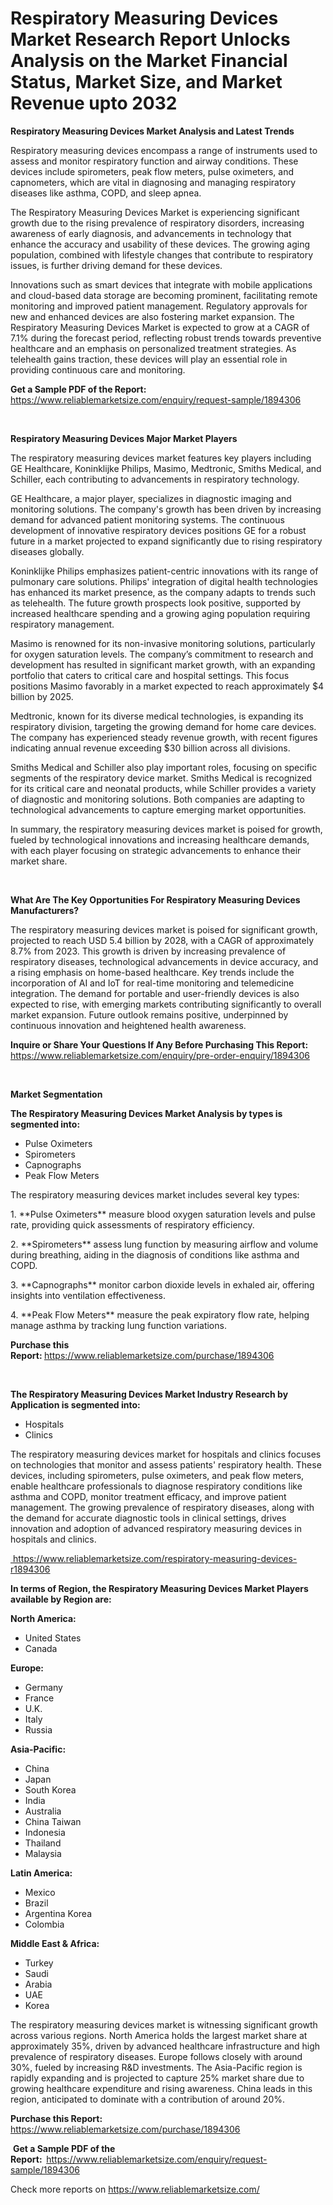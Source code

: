 <p><h1>Respiratory Measuring Devices Market Research Report Unlocks Analysis on the Market Financial Status, Market Size, and Market Revenue upto 2032</h1></p><p><strong>Respiratory Measuring Devices Market Analysis and Latest Trends</strong></p>
<p><p>Respiratory measuring devices encompass a range of instruments used to assess and monitor respiratory function and airway conditions. These devices include spirometers, peak flow meters, pulse oximeters, and capnometers, which are vital in diagnosing and managing respiratory diseases like asthma, COPD, and sleep apnea. </p><p>The Respiratory Measuring Devices Market is experiencing significant growth due to the rising prevalence of respiratory disorders, increasing awareness of early diagnosis, and advancements in technology that enhance the accuracy and usability of these devices. The growing aging population, combined with lifestyle changes that contribute to respiratory issues, is further driving demand for these devices. </p><p>Innovations such as smart devices that integrate with mobile applications and cloud-based data storage are becoming prominent, facilitating remote monitoring and improved patient management. Regulatory approvals for new and enhanced devices are also fostering market expansion. The Respiratory Measuring Devices Market is expected to grow at a CAGR of 7.1% during the forecast period, reflecting robust trends towards preventive healthcare and an emphasis on personalized treatment strategies. As telehealth gains traction, these devices will play an essential role in providing continuous care and monitoring.</p></p>
<p><strong>Get a Sample PDF of the Report:&nbsp;</strong> <a href="https://www.reliablemarketsize.com/enquiry/request-sample/1894306?utm_campaign=3574&utm_medium=2&utm_source=Github&utm_content=ia&utm_term=28032025&utm_id=respiratory-measuring-devices">https://www.reliablemarketsize.com/enquiry/request-sample/1894306</a></p>
<p>&nbsp;</p>
<p><strong>Respiratory Measuring Devices Major Market Players</strong></p>
<p><p>The respiratory measuring devices market features key players including GE Healthcare, Koninklijke Philips, Masimo, Medtronic, Smiths Medical, and Schiller, each contributing to advancements in respiratory technology.</p><p>GE Healthcare, a major player, specializes in diagnostic imaging and monitoring solutions. The company's growth has been driven by increasing demand for advanced patient monitoring systems. The continuous development of innovative respiratory devices positions GE for a robust future in a market projected to expand significantly due to rising respiratory diseases globally.</p><p>Koninklijke Philips emphasizes patient-centric innovations with its range of pulmonary care solutions. Philips' integration of digital health technologies has enhanced its market presence, as the company adapts to trends such as telehealth. The future growth prospects look positive, supported by increased healthcare spending and a growing aging population requiring respiratory management.</p><p>Masimo is renowned for its non-invasive monitoring solutions, particularly for oxygen saturation levels. The company’s commitment to research and development has resulted in significant market growth, with an expanding portfolio that caters to critical care and hospital settings. This focus positions Masimo favorably in a market expected to reach approximately $4 billion by 2025.</p><p>Medtronic, known for its diverse medical technologies, is expanding its respiratory division, targeting the growing demand for home care devices. The company has experienced steady revenue growth, with recent figures indicating annual revenue exceeding $30 billion across all divisions.</p><p>Smiths Medical and Schiller also play important roles, focusing on specific segments of the respiratory device market. Smiths Medical is recognized for its critical care and neonatal products, while Schiller provides a variety of diagnostic and monitoring solutions. Both companies are adapting to technological advancements to capture emerging market opportunities.</p><p>In summary, the respiratory measuring devices market is poised for growth, fueled by technological innovations and increasing healthcare demands, with each player focusing on strategic advancements to enhance their market share.</p></p>
<p>&nbsp;</p>
<p><strong>What Are The Key Opportunities For Respiratory Measuring Devices Manufacturers?</strong></p>
<p><p>The respiratory measuring devices market is poised for significant growth, projected to reach USD 5.4 billion by 2028, with a CAGR of approximately 8.7% from 2023. This growth is driven by increasing prevalence of respiratory diseases, technological advancements in device accuracy, and a rising emphasis on home-based healthcare. Key trends include the incorporation of AI and IoT for real-time monitoring and telemedicine integration. The demand for portable and user-friendly devices is also expected to rise, with emerging markets contributing significantly to overall market expansion. Future outlook remains positive, underpinned by continuous innovation and heightened health awareness.</p></p>
<p><strong>Inquire or Share Your Questions If Any Before Purchasing This Report:</strong> <a href="https://www.reliablemarketsize.com/enquiry/pre-order-enquiry/1894306?utm_campaign=3574&utm_medium=2&utm_source=Github&utm_content=ia&utm_term=28032025&utm_id=respiratory-measuring-devices">https://www.reliablemarketsize.com/enquiry/pre-order-enquiry/1894306</a></p>
<p>&nbsp;</p>
<p><strong>Market Segmentation</strong></p>
<p><strong>The Respiratory Measuring Devices Market Analysis by types is segmented into:</strong></p>
<p><ul><li>Pulse Oximeters</li><li>Spirometers</li><li>Capnographs</li><li>Peak Flow Meters</li></ul></p>
<p><p>The respiratory measuring devices market includes several key types: </p><p>1. **Pulse Oximeters** measure blood oxygen saturation levels and pulse rate, providing quick assessments of respiratory efficiency.</p><p>2. **Spirometers** assess lung function by measuring airflow and volume during breathing, aiding in the diagnosis of conditions like asthma and COPD.</p><p>3. **Capnographs** monitor carbon dioxide levels in exhaled air, offering insights into ventilation effectiveness.</p><p>4. **Peak Flow Meters** measure the peak expiratory flow rate, helping manage asthma by tracking lung function variations.</p></p>
<p><strong>Purchase this Report:&nbsp;</strong><a href="https://www.reliablemarketsize.com/purchase/1894306?utm_campaign=3574&utm_medium=2&utm_source=Github&utm_content=ia&utm_term=28032025&utm_id=respiratory-measuring-devices">https://www.reliablemarketsize.com/purchase/1894306</a></p>
<p>&nbsp;</p>
<p><strong>The Respiratory Measuring Devices Market Industry Research by Application is segmented into:</strong></p>
<p><ul><li>Hospitals</li><li>Clinics</li></ul></p>
<p><p>The respiratory measuring devices market for hospitals and clinics focuses on technologies that monitor and assess patients' respiratory health. These devices, including spirometers, pulse oximeters, and peak flow meters, enable healthcare professionals to diagnose respiratory conditions like asthma and COPD, monitor treatment efficacy, and improve patient management. The growing prevalence of respiratory diseases, along with the demand for accurate diagnostic tools in clinical settings, drives innovation and adoption of advanced respiratory measuring devices in hospitals and clinics.</p></p>
<p><a href="https://www.reliablemarketsize.com/respiratory-measuring-devices-r1894306?utm_campaign=3574&utm_medium=2&utm_source=Github&utm_content=ia&utm_term=28032025&utm_id=respiratory-measuring-devices">&nbsp;https://www.reliablemarketsize.com/respiratory-measuring-devices-r1894306</a></p>
<p><strong>In terms of Region, the Respiratory Measuring Devices Market Players available by Region are:</strong></p>
<p>
    <p> <strong> North America: </strong>
        <ul>
            <li>United States</li>
            <li>Canada</li>
        </ul>
        </p> 
    <p> <strong> Europe: </strong>
        <ul>
            <li>Germany</li>
            <li>France</li>
            <li>U.K.</li>
            <li>Italy</li>
            <li>Russia</li>
        </ul>
        </p> 
    <p> <strong> Asia-Pacific: </strong>
        <ul>
            <li>China</li>
            <li>Japan</li>
            <li>South Korea</li>
            <li>India</li>
            <li>Australia</li>
            <li>China Taiwan</li>
            <li>Indonesia</li>
            <li>Thailand</li>
            <li>Malaysia</li>
        </ul>
        </p> 
    <p> <strong> Latin America: </strong>
        <ul>
            <li>Mexico</li>
            <li>Brazil</li>
            <li>Argentina Korea</li>
            <li>Colombia</li>
        </ul>
        </p> 
    <p> <strong> Middle East & Africa: </strong>
        <ul>
            <li>Turkey</li>
            <li>Saudi</li>
            <li>Arabia</li>
            <li>UAE</li>
            <li>Korea</li>
        </ul>
    </p>
    </p>
<p><p>The respiratory measuring devices market is witnessing significant growth across various regions. North America holds the largest market share at approximately 35%, driven by advanced healthcare infrastructure and high prevalence of respiratory diseases. Europe follows closely with around 30%, fueled by increasing R&D investments. The Asia-Pacific region is rapidly expanding and is projected to capture 25% market share due to growing healthcare expenditure and rising awareness. China leads in this region, anticipated to dominate with a contribution of around 20%.</p></p>
<p><strong>Purchase this Report: </strong><a href="https://www.reliablemarketsize.com/purchase/1894306?utm_campaign=3574&utm_medium=2&utm_source=Github&utm_content=ia&utm_term=28032025&utm_id=respiratory-measuring-devices">https://www.reliablemarketsize.com/purchase/1894306</a></p>
<p>&nbsp;<strong>Get a Sample PDF of the Report:&nbsp;&nbsp;</strong><a href="https://www.reliablemarketsize.com/enquiry/request-sample/1894306?utm_campaign=3574&utm_medium=2&utm_source=Github&utm_content=ia&utm_term=28032025&utm_id=respiratory-measuring-devices">https://www.reliablemarketsize.com/enquiry/request-sample/1894306</a></p>
<p><strong></strong></p>
<p>Check more reports on <a href="https://www.reliablemarketsize.com/?utm_campaign=3574&utm_medium=2&utm_source=Github&utm_content=ia&utm_term=28032025&utm_id=respiratory-measuring-devices">https://www.reliablemarketsize.com/</a></p>